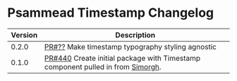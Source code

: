 # Psammead Timestamp Changelog

<!-- prettier-ignore -->
| Version | Description |
|---------|-------------|
| 0.2.0 | [PR#??](https://github.com/bbc/psammead/pull/??) Make timestamp typography styling agnostic |
| 0.1.0   | [PR#440](https://github.com/bbc/psammead/pull/440) Create initial package with Timestamp component pulled in from [Simorgh](https://github.com/BBC-News/simorgh). |
